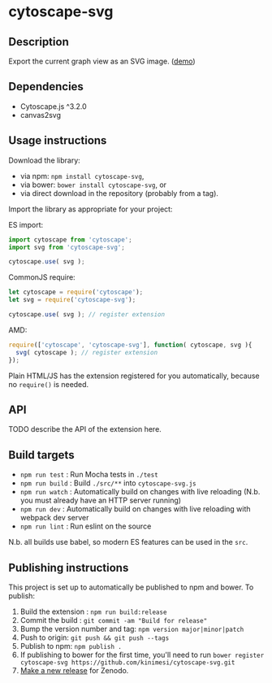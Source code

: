 cytoscape-svg
================================================================================


## Description

Export the current graph view as an SVG image. ([demo](https://kinimesi.github.io/cytoscape-svg))

## Dependencies

 * Cytoscape.js ^3.2.0
 * canvas2svg


## Usage instructions

Download the library:
 * via npm: `npm install cytoscape-svg`,
 * via bower: `bower install cytoscape-svg`, or
 * via direct download in the repository (probably from a tag).

Import the library as appropriate for your project:

ES import:

```js
import cytoscape from 'cytoscape';
import svg from 'cytoscape-svg';

cytoscape.use( svg );
```

CommonJS require:

```js
let cytoscape = require('cytoscape');
let svg = require('cytoscape-svg');

cytoscape.use( svg ); // register extension
```

AMD:

```js
require(['cytoscape', 'cytoscape-svg'], function( cytoscape, svg ){
  svg( cytoscape ); // register extension
});
```

Plain HTML/JS has the extension registered for you automatically, because no `require()` is needed.


## API

TODO describe the API of the extension here.


## Build targets

* `npm run test` : Run Mocha tests in `./test`
* `npm run build` : Build `./src/**` into `cytoscape-svg.js`
* `npm run watch` : Automatically build on changes with live reloading (N.b. you must already have an HTTP server running)
* `npm run dev` : Automatically build on changes with live reloading with webpack dev server
* `npm run lint` : Run eslint on the source

N.b. all builds use babel, so modern ES features can be used in the `src`.


## Publishing instructions

This project is set up to automatically be published to npm and bower.  To publish:

1. Build the extension : `npm run build:release`
1. Commit the build : `git commit -am "Build for release"`
1. Bump the version number and tag: `npm version major|minor|patch`
1. Push to origin: `git push && git push --tags`
1. Publish to npm: `npm publish .`
1. If publishing to bower for the first time, you'll need to run `bower register cytoscape-svg https://github.com/kinimesi/cytoscape-svg.git`
1. [Make a new release](https://github.com/kinimesi/cytoscape-svg/releases/new) for Zenodo.
